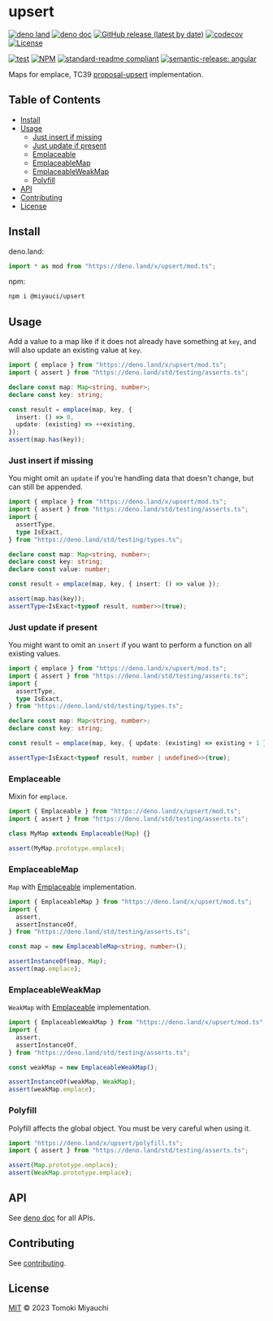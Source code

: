 # upsert

[![deno land](http://img.shields.io/badge/available%20on-deno.land/x-lightgrey.svg?logo=deno)](https://deno.land/x/upsert)
[![deno doc](https://doc.deno.land/badge.svg)](https://deno.land/x/upsert?doc)
[![GitHub release (latest by date)](https://img.shields.io/github/v/release/TomokiMiyauci/upsert)](https://github.com/TomokiMiyauci/upsert/releases)
[![codecov](https://codecov.io/github/TomokiMiyauci/upsert/branch/main/graph/badge.svg)](https://codecov.io/gh/TomokiMiyauci/upsert)
[![License](https://img.shields.io/github/license/TomokiMiyauci/upsert)](LICENSE)

[![test](https://github.com/TomokiMiyauci/upsert/actions/workflows/test.yaml/badge.svg)](https://github.com/TomokiMiyauci/upsert/actions/workflows/test.yaml)
[![NPM](https://nodei.co/npm/@miyauci/upsert.png?mini=true)](https://nodei.co/npm/@miyauci/upsert/)
[![standard-readme compliant](https://img.shields.io/badge/readme%20style-standard-brightgreen.svg)](https://github.com/RichardLitt/standard-readme)
[![semantic-release: angular](https://img.shields.io/badge/semantic--release-angular-e10079?logo=semantic-release)](https://github.com/semantic-release/semantic-release)

Maps for emplace, TC39
[proposal-upsert](https://github.com/tc39/proposal-upsert) implementation.

## Table of Contents <!-- omit in toc -->

- [Install](#install)
- [Usage](#usage)
  - [Just insert if missing](#just-insert-if-missing)
  - [Just update if present](#just-update-if-present)
  - [Emplaceable](#emplaceable)
  - [EmplaceableMap](#emplaceablemap)
  - [EmplaceableWeakMap](#emplaceableweakmap)
  - [Polyfill](#polyfill)
- [API](#api)
- [Contributing](#contributing)
- [License](#license)

## Install

deno.land:

```ts
import * as mod from "https://deno.land/x/upsert/mod.ts";
```

npm:

```bash
npm i @miyauci/upsert
```

## Usage

Add a value to a map like if it does not already have something at `key`, and
will also update an existing value at `key`.

```ts
import { emplace } from "https://deno.land/x/upsert/mod.ts";
import { assert } from "https://deno.land/std/testing/asserts.ts";

declare const map: Map<string, number>;
declare const key: string;

const result = emplace(map, key, {
  insert: () => 0,
  update: (existing) => ++existing,
});
assert(map.has(key));
```

### Just insert if missing

You might omit an `update` if you're handling data that doesn't change, but can
still be appended.

```ts
import { emplace } from "https://deno.land/x/upsert/mod.ts";
import { assert } from "https://deno.land/std/testing/asserts.ts";
import {
  assertType,
  type IsExact,
} from "https://deno.land/std/testing/types.ts";

declare const map: Map<string, number>;
declare const key: string;
declare const value: number;

const result = emplace(map, key, { insert: () => value });

assert(map.has(key));
assertType<IsExact<typeof result, number>>(true);
```

### Just update if present

You might want to omit an `insert` if you want to perform a function on all
existing values.

```ts
import { emplace } from "https://deno.land/x/upsert/mod.ts";
import { assert } from "https://deno.land/std/testing/asserts.ts";
import {
  assertType,
  type IsExact,
} from "https://deno.land/std/testing/types.ts";

declare const map: Map<string, number>;
declare const key: string;

const result = emplace(map, key, { update: (existing) => existing + 1 });

assertType<IsExact<typeof result, number | undefined>>(true);
```

### Emplaceable

Mixin for `emplace`.

```ts
import { Emplaceable } from "https://deno.land/x/upsert/mod.ts";
import { assert } from "https://deno.land/std/testing/asserts.ts";

class MyMap extends Emplaceable(Map) {}

assert(MyMap.prototype.emplace);
```

### EmplaceableMap

`Map` with [Emplaceable](#emplaceable) implementation.

```ts
import { EmplaceableMap } from "https://deno.land/x/upsert/mod.ts";
import {
  assert,
  assertInstanceOf,
} from "https://deno.land/std/testing/asserts.ts";

const map = new EmplaceableMap<string, number>();

assertInstanceOf(map, Map);
assert(map.emplace);
```

### EmplaceableWeakMap

`WeakMap` with [Emplaceable](#emplaceable) implementation.

```ts
import { EmplaceableWeakMap } from "https://deno.land/x/upsert/mod.ts";
import {
  assert,
  assertInstanceOf,
} from "https://deno.land/std/testing/asserts.ts";

const weakMap = new EmplaceableWeakMap();

assertInstanceOf(weakMap, WeakMap);
assert(weakMap.emplace);
```

### Polyfill

Polyfill affects the global object. You must be very careful when using it.

```ts
import "https://deno.land/x/upsert/polyfill.ts";
import { assert } from "https://deno.land/std/testing/asserts.ts";

assert(Map.prototype.emplace);
assert(WeakMap.prototype.emplace);
```

## API

See [deno doc](https://deno.land/x/upsert?doc) for all APIs.

## Contributing

See [contributing](CONTRIBUTING.md).

## License

[MIT](LICENSE) © 2023 Tomoki Miyauchi
